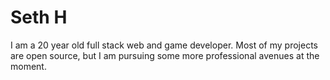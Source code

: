 
# Seth H

I am a 20 year old full stack web and game developer. Most of my projects are open source, 
but I am pursuing some more professional avenues at the moment.
